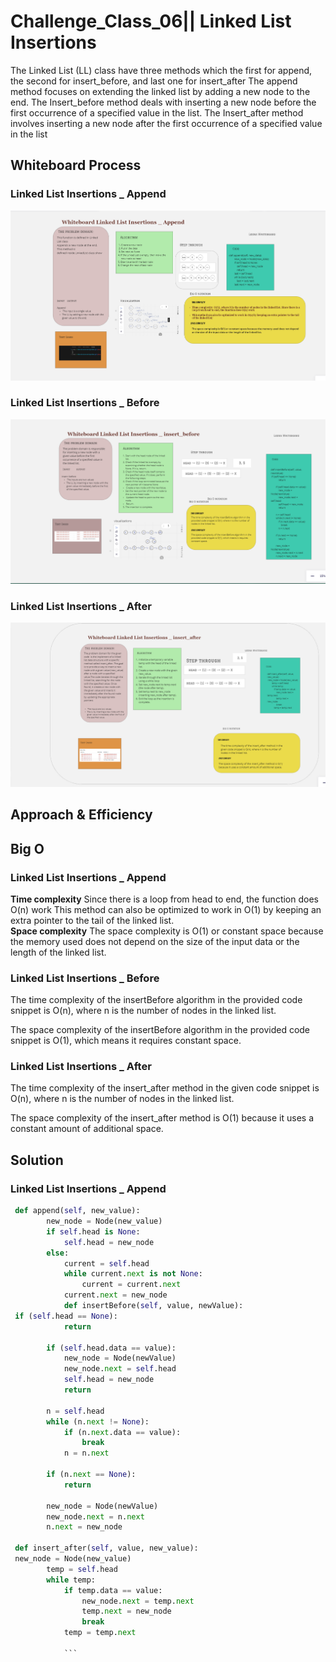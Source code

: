 # Challenge_Class_06||  Linked List Insertions

The Linked List (LL) class have three methods which the first for append, the second for insert_before, and last one for insert_after
The append method focuses on extending the linked list by adding a new node to the end.
The Insert_before method deals with inserting a new node before the first occurrence of a specified value in the list.
The  Insert_after method involves inserting a new node after the first occurrence of a specified value in the list

## Whiteboard Process

### Linked List Insertions _ Append

![Miro](./miroL.png)
### Linked List Insertions _ Before

![Miro](./miro2.png)

### Linked List Insertions _ After

![Miro](./miro3.png)

## Approach & Efficiency

## Big O

### Linked List Insertions _ Append

**Time complexity** Since there is a loop from head to end, the function does O(n) work
This method can also be optimized to work in O(1) by keeping an extra pointer to the tail of the linked list.<br>
**Space complexity** The space complexity is O(1) or constant space because the memory used does not depend on the size of the input data or the length of the linked list.

### Linked List Insertions _ Before

The time complexity of the insertBefore algorithm in the provided code snippet is O(n), where n is the number of nodes in the linked list.

The space complexity of the insertBefore algorithm in the provided code snippet is O(1), which means it requires constant space.

### Linked List Insertions _ After

The time complexity of the insert_after method in the given code snippet is O(n), where n is the number of nodes in the linked list.

The space complexity of the insert_after method is O(1) because it uses a constant amount of additional space.

## Solution

### Linked List Insertions _ Append

```python
 def append(self, new_value):
        new_node = Node(new_value)
        if self.head is None:
            self.head = new_node
        else:
            current = self.head
            while current.next is not None:
                current = current.next
            current.next = new_node
            def insertBefore(self, value, newValue):
 if (self.head == None):
            return

        if (self.head.data == value):
            new_node = Node(newValue)
            new_node.next = self.head
            self.head = new_node
            return

        n = self.head
        while (n.next != None):
            if (n.next.data == value):
                break
            n = n.next

        if (n.next == None):
            return

        new_node = Node(newValue)
        new_node.next = n.next
        n.next = new_node

 def insert_after(self, value, new_value):
 new_node = Node(new_value)
        temp = self.head
        while temp:
            if temp.data == value:
                new_node.next = temp.next
                temp.next = new_node
                break
            temp = temp.next           

            ```
